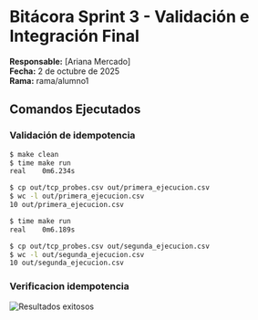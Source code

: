 # Bitácora Sprint 3 - Validación e Integración Final

**Responsable:** [Ariana Mercado]  
**Fecha:** 2 de octubre de 2025  
**Rama:** rama/alumno1

## Comandos Ejecutados

### Validación de idempotencia
```bash
$ make clean
$ time make run
real    0m6.234s

$ cp out/tcp_probes.csv out/primera_ejecucion.csv
$ wc -l out/primera_ejecucion.csv
10 out/primera_ejecucion.csv

$ time make run
real    0m6.189s

$ cp out/tcp_probes.csv out/segunda_ejecucion.csv
$ wc -l out/segunda_ejecucion.csv
10 out/segunda_ejecucion.csv
```
### Verificacion idempotencia
![Resultados exitosos](imagenes/Idempotencia)
